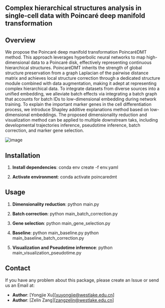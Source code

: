 ## Complex hierarchical structures analysis in single-cell data with Poincaré deep manifold transformation

## Overview

We propose the Poincaré deep manifold transformation PoincaréDMT method. This approach leverages hyperbolic neural networks to map high-dimensional data to a Poincaré disk, effectively representing continuous hierarchical structures. PoincaréDMT inherits the strength of global structure preservation from a graph Laplacian of the pairwise distance matrix and achieves local structure correction through a dedicated structure module combined with data augmentation, making it adept at representing complex hierarchical data. To integrate datasets from diverse sources into a unified embedding, we alleviate batch effects via integrating a batch graph that accounts for batch IDs to low-dimensional embedding during network training. To explain the important marker genes in the cell differentiation process, we introduce Shapley additive explanations method based on low-dimensional embeddings. The proposed dimensionality reduction and visualization method can be applied to multiple downstream taks, including developmental trajectories inference, pseudotime inference, batch correction, and marker gene selection.

![image](https://github.com/Westlake-AI/PoincareDMT/tree/main/Figures/Framework.png)

## Installation

1. **Install dependencies**:
conda env create -f env.yaml

2. **Activate environment**:
conda activate poincaredmt

## Usage

1. **Dimensionality reduction**:
python main.py

2. **Batch correction**:
python main_batch_correction.py

3. **Gene selection**:
python main_gene_selection.py

4. **Baseline**:
python main_baseline.py
python main_baseline_batch_correction.py

5. **Visualization and Pseudotime inference**:
python main_visualization_pseudotime.py

## Contact

If you have any problem about this package, please create an Issue or send us an Email at:
- **Author**: [Yongjie Xu][xuyongjie@westlake.edu.cn]
- **Author**: [Zelin Zang][zangzelin@westlake.edu.cn]
